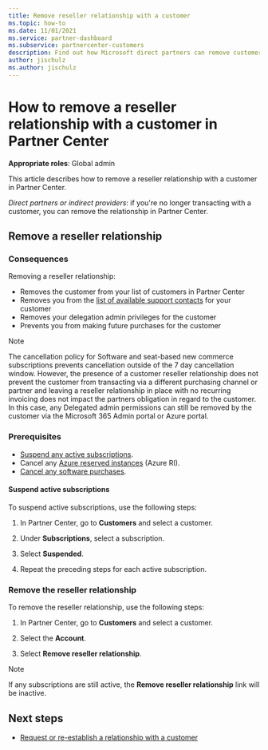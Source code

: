```yaml
---
title: Remove reseller relationship with a customer
ms.topic: how-to
ms.date: 11/01/2021
ms.service: partner-dashboard
ms.subservice: partnercenter-customers
description: Find out how Microsoft direct partners can remove customers from their list, remove delegated admin privileges, and stop supporting or buying for a customer.
author: jischulz
ms.author: jischulz
---
```


# How to remove a reseller relationship with a customer in Partner Center

**Appropriate roles**: Global admin

This article describes how to remove a reseller relationship with a customer in Partner Center.

*Direct partners or indirect providers*: if you're no longer transacting with a customer, you can remove the relationship in Partner Center.

## Remove a reseller relationship

### Consequences

Removing a reseller relationship:

- Removes the customer from your list of customers in Partner Center
- Removes you from the [list of available support contacts](assign-support-contacts.md) for your customer
- Removes your delegation admin privileges for the customer
- Prevents you from making future purchases for the customer

> [!NOTE]
> The cancellation policy for Software and seat-based new commerce subscriptions prevents cancellation outside of the 7 day cancellation window. However, the presence of a customer reseller relationship does not prevent the customer from transacting via a different purchasing channel or partner and leaving a reseller relationship in place with no recurring invoicing does not impact the partners obligation in regard to the customer. In this case, any Delegated admin permissions can still be removed by the customer via the Microsoft 365 Admin portal or Azure portal.

### Prerequisites

- [Suspend any active subscriptions](#suspend-active-subscriptions).
- Cancel any [Azure reserved instances](/azure/architecture/framework/cost/optimize-reserved) (Azure RI).
- [Cancel any software purchases](csp-software-subscriptions.md#canceling-a-software-subscription).

#### Suspend active subscriptions

To suspend active subscriptions, use the following steps:

 1. In Partner Center, go to **Customers** and select a customer.

 2. Under **Subscriptions**, select a subscription.

 3. Select **Suspended**.

 4. Repeat the preceding steps for each active subscription.

### Remove the reseller relationship

To remove the reseller relationship, use the following steps:

 1. In Partner Center, go to **Customers** and select a customer.

 2. Select the **Account**.

 3. Select **Remove reseller relationship**.

   > [!NOTE]
   > If any subscriptions are still active, the **Remove reseller relationship** link will be inactive.

## Next steps

- [Request or re-establish a relationship with a customer](request-a-relationship-with-a-customer.md)
